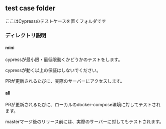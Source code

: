 ## test case folder

ここはCypressのテストケースを置くフォルダです

### ディレクトリ説明

#### mini

cypressが最小限・最低限動くかどうかのテストをします。

cypressが動く以上の保証はしないでください。

PRが更新されるたびに、実際のサーバーにアクセスします。

#### all

PRが更新されるたびに、ローカルのdocker-compose環境に対してテストされます。

masterマージ後のリリース前には、実際のサーバーに対してもテストされます。
